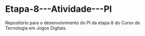 # Etapa-8---Atividade---PI
Repositório para o desenvolvimento do PI da etapa 8 do Curso de Tecnologia em Jogos Digitais.
